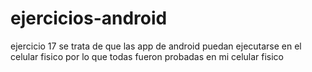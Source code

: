 # ejercicios-android

ejercicio 17 
se trata de que las app de android puedan ejecutarse en el celular fisico por lo que todas fueron probadas en mi celular fisico

